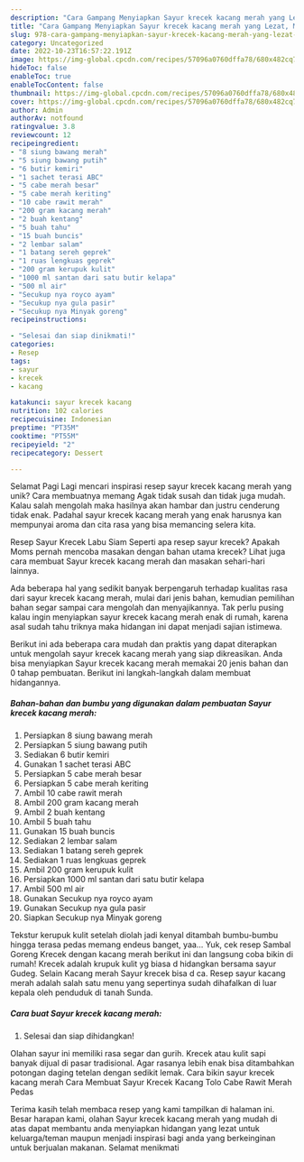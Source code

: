 ```yaml
---
description: "Cara Gampang Menyiapkan Sayur krecek kacang merah yang Lezat, Mantap"
title: "Cara Gampang Menyiapkan Sayur krecek kacang merah yang Lezat, Mantap"
slug: 978-cara-gampang-menyiapkan-sayur-krecek-kacang-merah-yang-lezat-mantap
category: Uncategorized
date: 2022-10-23T16:57:22.191Z
image: https://img-global.cpcdn.com/recipes/57096a0760dffa78/680x482cq70/sayur-krecek-kacang-merah-foto-resep-utama.jpg
hideToc: false
enableToc: true
enableTocContent: false
thumbnail: https://img-global.cpcdn.com/recipes/57096a0760dffa78/680x482cq70/sayur-krecek-kacang-merah-foto-resep-utama.jpg
cover: https://img-global.cpcdn.com/recipes/57096a0760dffa78/680x482cq70/sayur-krecek-kacang-merah-foto-resep-utama.jpg
author: Admin
authorAv: notfound
ratingvalue: 3.8
reviewcount: 12
recipeingredient:
- "8 siung bawang merah"
- "5 siung bawang putih"
- "6 butir kemiri"
- "1 sachet terasi ABC"
- "5 cabe merah besar"
- "5 cabe merah keriting"
- "10 cabe rawit merah"
- "200 gram kacang merah"
- "2 buah kentang"
- "5 buah tahu"
- "15 buah buncis"
- "2 lembar salam"
- "1 batang sereh geprek"
- "1 ruas lengkuas geprek"
- "200 gram kerupuk kulit"
- "1000 ml santan dari satu butir kelapa"
- "500 ml air"
- "Secukup nya royco ayam"
- "Secukup nya gula pasir"
- "Secukup nya Minyak goreng"
recipeinstructions:

- "Selesai dan siap dinikmati!"
categories:
- Resep
tags:
- sayur
- krecek
- kacang

katakunci: sayur krecek kacang 
nutrition: 102 calories
recipecuisine: Indonesian
preptime: "PT35M"
cooktime: "PT55M"
recipeyield: "2"
recipecategory: Dessert

---
```



Selamat Pagi Lagi mencari inspirasi resep sayur krecek kacang merah yang unik? Cara membuatnya memang Agak tidak susah dan tidak juga mudah. Kalau salah mengolah maka hasilnya akan hambar dan justru cenderung tidak enak. Padahal sayur krecek kacang merah yang enak harusnya kan mempunyai aroma dan cita rasa yang bisa memancing selera kita.


Resep Sayur Krecek Labu Siam Seperti apa resep sayur krecek? Apakah Moms pernah mencoba masakan dengan bahan utama krecek? Lihat juga cara membuat Sayur krecek kacang merah dan masakan sehari-hari lainnya.

Ada beberapa hal yang sedikit banyak berpengaruh terhadap kualitas rasa dari sayur krecek kacang merah, mulai dari jenis bahan, kemudian pemilihan bahan segar sampai cara mengolah dan menyajikannya. Tak perlu pusing kalau ingin menyiapkan sayur krecek kacang merah enak di rumah, karena asal sudah tahu triknya maka hidangan ini dapat menjadi sajian istimewa.


Berikut ini ada beberapa cara mudah dan praktis yang dapat diterapkan untuk mengolah sayur krecek kacang merah yang siap dikreasikan. Anda bisa menyiapkan Sayur krecek kacang merah memakai 20 jenis bahan dan 0 tahap pembuatan. Berikut ini langkah-langkah dalam membuat hidangannya.

<!--inarticleads1-->

##### Bahan-bahan dan bumbu yang digunakan dalam pembuatan Sayur krecek kacang merah:

1. Persiapkan 8 siung bawang merah
1. Persiapkan 5 siung bawang putih
1. Sediakan 6 butir kemiri
1. Gunakan 1 sachet terasi ABC
1. Persiapkan 5 cabe merah besar
1. Persiapkan 5 cabe merah keriting
1. Ambil 10 cabe rawit merah
1. Ambil 200 gram kacang merah
1. Ambil 2 buah kentang
1. Ambil 5 buah tahu
1. Gunakan 15 buah buncis
1. Sediakan 2 lembar salam
1. Sediakan 1 batang sereh geprek
1. Sediakan 1 ruas lengkuas geprek
1. Ambil 200 gram kerupuk kulit
1. Persiapkan 1000 ml santan dari satu butir kelapa
1. Ambil 500 ml air
1. Gunakan Secukup nya royco ayam
1. Gunakan Secukup nya gula pasir
1. Siapkan Secukup nya Minyak goreng


Tekstur kerupuk kulit setelah diolah jadi kenyal ditambah bumbu-bumbu hingga terasa pedas memang endeus banget, yaa… Yuk, cek resep Sambal Goreng Krecek dengan kacang merah berikut ini dan langsung coba bikin di rumah! Krecek adalah krupuk kulit yg biasa d hidangkan bersama sayur Gudeg. Selain Kacang merah Sayur krecek bisa d ca. Resep sayur kacang merah adalah salah satu menu yang sepertinya sudah dihafalkan di luar kepala oleh penduduk di tanah Sunda. 

<!--inarticleads2-->

##### Cara buat Sayur krecek kacang merah:


1. Selesai dan siap dihidangkan!

Olahan sayur ini memiliki rasa segar dan gurih. Krecek atau kulit sapi banyak dijual di pasar tradisional. Agar rasanya lebih enak bisa ditambahkan potongan daging tetelan dengan sedikit lemak. Cara bikin sayur krecek kacang merah Cara Membuat Sayur Krecek Kacang Tolo Cabe Rawit Merah Pedas 

Terima kasih telah membaca resep yang kami tampilkan di halaman ini. Besar harapan kami, olahan Sayur krecek kacang merah yang mudah di atas dapat membantu anda menyiapkan hidangan yang lezat untuk keluarga/teman maupun menjadi inspirasi bagi anda yang berkeinginan untuk berjualan makanan. Selamat menikmati
